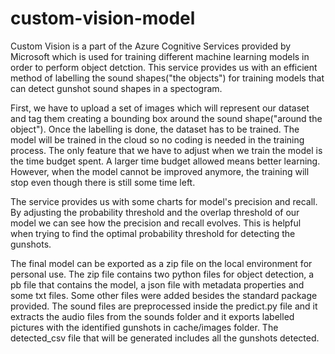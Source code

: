 # custom-vision-model
 
Custom Vision is a part of the Azure Cognitive Services provided by Microsoft which is used for training different machine learning models in order to perform object detction. This service provides us with an efficient method of labelling the sound shapes("the objects") for training models that can detect gunshot sound shapes in a spectogram.

First, we have to upload a set of images which will represent our dataset and tag them creating a bounding box around the sound shape("around the object"). Once the labelling is done, the dataset has to be trained. The model will be trained in the cloud so no coding is needed in the training process. The only feature that we have to adjust when we train the model is the time budget spent. A larger time budget allowed means better learning. However, when the model cannot be improved anymore, the training will stop even though there is still some time left.

The service provides us with some charts for model's precision and recall. By adjusting the probability threshold and the overlap threshold of our model we can see how the precision and recall evolves. This is helpful when trying to find the optimal probability threshold for detecting the gunshots.

The final model can be exported as a zip file on the local environment for personal use. The zip file contains two python files for object detection, a pb file that contains the model, a json file with metadata properties and some txt files. Some other files were added besides the standard package provided. The sound files are preprocessed inside the predict.py file and it extracts the audio files from the sounds folder and it exports labelled pictures with the identified gunshots in cache/images folder. The detected_csv file that will be generated includes all the gunshots detected.
